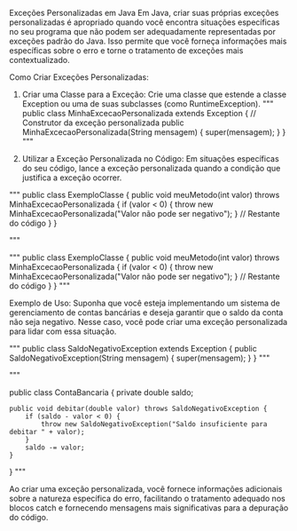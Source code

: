 Exceções Personalizadas em Java
Em Java, criar suas próprias exceções personalizadas é apropriado quando você encontra situações específicas no seu programa que não podem ser adequadamente representadas por exceções padrão do Java. Isso permite que você forneça informações mais específicas sobre o erro e torne o tratamento de exceções mais contextualizado.

Como Criar Exceções Personalizadas:

1. Criar uma Classe para a Exceção:
Crie uma classe que estende a classe Exception ou uma de suas subclasses (como RuntimeException).
"""
public class MinhaExcecaoPersonalizada extends Exception {
    // Construtor da exceção personalizada
    public MinhaExcecaoPersonalizada(String mensagem) {
        super(mensagem);
    }
}
"""

2. Utilizar a Exceção Personalizada no Código:
Em situações específicas do seu código, lance a exceção personalizada quando a condição que justifica a exceção ocorrer.

"""
public class ExemploClasse {
    public void meuMetodo(int valor) throws MinhaExcecaoPersonalizada {
        if (valor < 0) {
            throw new MinhaExcecaoPersonalizada("Valor não pode ser negativo");
        }
        // Restante do código
    }
}

"""

"""
public class ExemploClasse {
    public void meuMetodo(int valor) throws MinhaExcecaoPersonalizada {
        if (valor < 0) {
            throw new MinhaExcecaoPersonalizada("Valor não pode ser negativo");
        }
        // Restante do código
    }
}
"""

Exemplo de Uso:
Suponha que você esteja implementando um sistema de gerenciamento de contas bancárias e deseja garantir que o saldo da conta não seja negativo. Nesse caso, você pode criar uma exceção personalizada para lidar com essa situação.

"""
public class SaldoNegativoException extends Exception {
    public SaldoNegativoException(String mensagem) {
        super(mensagem);
    }
}
"""

"""

public class ContaBancaria {
    private double saldo;

    public void debitar(double valor) throws SaldoNegativoException {
        if (saldo - valor < 0) {
            throw new SaldoNegativoException("Saldo insuficiente para debitar " + valor);
        }
        saldo -= valor;
    }
}
"""

Ao criar uma exceção personalizada, você fornece informações adicionais sobre a natureza específica do erro, facilitando o tratamento adequado nos blocos catch e fornecendo mensagens mais significativas para a depuração do código.
